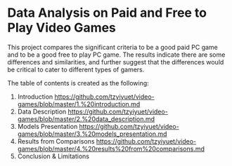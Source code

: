 # Data Analysis on Paid and Free to Play Video Games
This project compares the significant criteria to be a good paid PC game and to be a good free to play PC game. The results indicate there are some differences and similarities, and further suggest that the differences would be critical to cater to different types of gamers.

The table of contents is created as the following:
1. Introduction https://github.com/tzyiyuet/video-games/blob/master/1.%20introduction.md
2. Data Description https://github.com/tzyiyuet/video-games/blob/master/2.%20data_description.md
3. Models Presentation https://github.com/tzyiyuet/video-games/blob/master/3.%20models_presentation.md
4. Results from Comparisons https://github.com/tzyiyuet/video-games/blob/master/4.%20results%20from%20comparisons.md
5. Conclusion & Limitations
